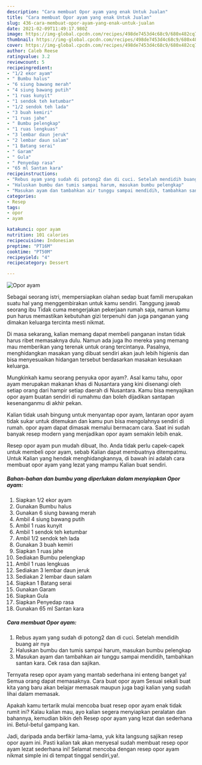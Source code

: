 ```yaml
---
description: "Cara membuat Opor ayam yang enak Untuk Jualan"
title: "Cara membuat Opor ayam yang enak Untuk Jualan"
slug: 436-cara-membuat-opor-ayam-yang-enak-untuk-jualan
date: 2021-02-09T11:49:17.980Z
image: https://img-global.cpcdn.com/recipes/498de7453d4c68c9/680x482cq70/opor-ayam-foto-resep-utama.jpg
thumbnail: https://img-global.cpcdn.com/recipes/498de7453d4c68c9/680x482cq70/opor-ayam-foto-resep-utama.jpg
cover: https://img-global.cpcdn.com/recipes/498de7453d4c68c9/680x482cq70/opor-ayam-foto-resep-utama.jpg
author: Caleb Reese
ratingvalue: 3.2
reviewcount: 5
recipeingredient:
- "1/2 ekor ayam"
- " Bumbu halus"
- "6 siung bawang merah"
- "4 siung bawang putih"
- "1 ruas kunyit"
- "1 sendok teh ketumbar"
- "1/2 sendok teh lada"
- "3 buah kemiri"
- "1 ruas jahe"
- " Bumbu pelengkap"
- "1 ruas lengkuas"
- "3 lembar daun jeruk"
- "2 lembar daun salam"
- "1 Batang serai"
- " Garam"
- " Gula"
- " Penyedap rasa"
- "65 ml Santan kara"
recipeinstructions:
- "Rebus ayam yang sudah di potong2 dan di cuci. Setelah mendidih buang air nya"
- "Haluskan bumbu dan tumis sampai harum, masukan bumbu pelengkap"
- "Masukan ayam dan tambahkan air tunggu sampai mendidih, tambahkan santan kara. Cek rasa dan sajikan."
categories:
- Resep
tags:
- opor
- ayam

katakunci: opor ayam 
nutrition: 101 calories
recipecuisine: Indonesian
preptime: "PT16M"
cooktime: "PT50M"
recipeyield: "4"
recipecategory: Dessert

---
```



![Opor ayam](https://img-global.cpcdn.com/recipes/498de7453d4c68c9/680x482cq70/opor-ayam-foto-resep-utama.jpg)

Sebagai seorang istri, mempersiapkan olahan sedap buat famili merupakan suatu hal yang menggembirakan untuk kamu sendiri. Tanggung jawab seorang ibu Tidak cuma mengerjakan pekerjaan rumah saja, namun kamu pun harus memastikan kebutuhan gizi terpenuhi dan juga panganan yang dimakan keluarga tercinta mesti nikmat.

Di masa  sekarang, kalian memang dapat membeli panganan instan tidak harus ribet memasaknya dulu. Namun ada juga lho mereka yang memang mau memberikan yang terenak untuk orang tercintanya. Pasalnya, menghidangkan masakan yang dibuat sendiri akan jauh lebih higienis dan bisa menyesuaikan hidangan tersebut berdasarkan masakan kesukaan keluarga. 



Mungkinkah kamu seorang penyuka opor ayam?. Asal kamu tahu, opor ayam merupakan makanan khas di Nusantara yang kini disenangi oleh setiap orang dari hampir setiap daerah di Nusantara. Kamu bisa menyajikan opor ayam buatan sendiri di rumahmu dan boleh dijadikan santapan kesenanganmu di akhir pekan.

Kalian tidak usah bingung untuk menyantap opor ayam, lantaran opor ayam tidak sukar untuk ditemukan dan kamu pun bisa mengolahnya sendiri di rumah. opor ayam dapat dimasak memalui bermacam cara. Saat ini sudah banyak resep modern yang menjadikan opor ayam semakin lebih enak.

Resep opor ayam pun mudah dibuat, lho. Anda tidak perlu capek-capek untuk membeli opor ayam, sebab Kalian dapat membuatnya ditempatmu. Untuk Kalian yang hendak menghidangkannya, di bawah ini adalah cara membuat opor ayam yang lezat yang mampu Kalian buat sendiri.

<!--inarticleads1-->

##### Bahan-bahan dan bumbu yang diperlukan dalam menyiapkan Opor ayam:

1. Siapkan 1/2 ekor ayam
1. Gunakan  Bumbu halus
1. Gunakan 6 siung bawang merah
1. Ambil 4 siung bawang putih
1. Ambil 1 ruas kunyit
1. Ambil 1 sendok teh ketumbar
1. Ambil 1/2 sendok teh lada
1. Gunakan 3 buah kemiri
1. Siapkan 1 ruas jahe
1. Sediakan  Bumbu pelengkap
1. Ambil 1 ruas lengkuas
1. Sediakan 3 lembar daun jeruk
1. Sediakan 2 lembar daun salam
1. Siapkan 1 Batang serai
1. Gunakan  Garam
1. Siapkan  Gula
1. Siapkan  Penyedap rasa
1. Gunakan 65 ml Santan kara




<!--inarticleads2-->

##### Cara membuat Opor ayam:

1. Rebus ayam yang sudah di potong2 dan di cuci. Setelah mendidih buang air nya
1. Haluskan bumbu dan tumis sampai harum, masukan bumbu pelengkap
1. Masukan ayam dan tambahkan air tunggu sampai mendidih, tambahkan santan kara. Cek rasa dan sajikan.




Ternyata resep opor ayam yang mantab sederhana ini enteng banget ya! Semua orang dapat memasaknya. Cara buat opor ayam Sesuai sekali buat kita yang baru akan belajar memasak maupun juga bagi kalian yang sudah lihai dalam memasak.

Apakah kamu tertarik mulai mencoba buat resep opor ayam enak tidak rumit ini? Kalau kalian mau, ayo kalian segera menyiapkan peralatan dan bahannya, kemudian bikin deh Resep opor ayam yang lezat dan sederhana ini. Betul-betul gampang kan. 

Jadi, daripada anda berfikir lama-lama, yuk kita langsung sajikan resep opor ayam ini. Pasti kalian tak akan menyesal sudah membuat resep opor ayam lezat sederhana ini! Selamat mencoba dengan resep opor ayam nikmat simple ini di tempat tinggal sendiri,ya!.

